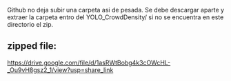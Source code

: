 
Github no deja subir una carpeta asi de pesada. 
Se debe descargar aparte y extraer la carpeta entro del YOLO_CrowdDensity/ 
si no se encuentra en este directorio el zip.

## zipped file:
https://drive.google.com/file/d/1asRWtBobg4k3cOWcHL-_Ou9vH8gsz2_1/view?usp=share_link